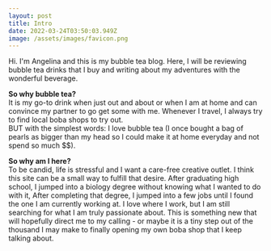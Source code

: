 ```yaml
---
layout: post
title: Intro
date: 2022-03-24T03:50:03.949Z
image: /assets/images/favicon.png
---
```

Hi. I'm Angelina and this is my bubble tea blog. Here, I will be reviewing bubble tea drinks that I buy and writing about my adventures with the wonderful beverage.

**So why bubble tea?**\
It is my go-to drink when just out and about or when I am at home and can convince my partner to go get some with me. Whenever I travel, I always try to find local boba shops to try out.\
BUT with the simplest words: I love bubble tea (I once bought a bag of pearls as bigger than my head so I could make it at home everyday and not spend so much $$).

**So why am I here?**\
To be candid, life is stressful and I want a care-free creative outlet. I think this site can be a small way to fulfill that desire. After graduating high school, I jumped into a biology degree without knowing what I wanted to do with it, After completing that degree, I jumped into a few jobs until I found the one I am currently working at. I love where I work, but I am still searching for what I am truly passionate about. This is something new that will hopefully direct me to my calling - or maybe it is a tiny step out of the thousand I may make to finally opening my own boba shop that I keep talking about.